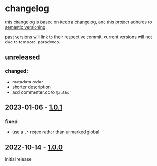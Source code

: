 # changelog

this changelog is based on [keep a changelog](https://keepachangelog.com/), and this project adheres to [semantic versioning](https://semver.org/).

past versions will link to their respective commit. current versions will not due to temporal paradoxes.

## unreleased
### changed:
  - metadata order
  - shorter description
  - add commenter.cc to `@author`

## 2023-01-06 - [1.0.1](https://github.com/commenter25/userstuffs/blob/1c7391b22424d262391448b95e3367abe577401a/raevision/raevision.user.css)
### fixed:
  - use a `.*` regex rather than unmarked global

## 2022-10-14 - [1.0.0](https://github.com/commenter25/userstuffs/blob/e7bd9c67d54354ecdc515d61f2b5e18131146557/raevision/raevision.user.css)
initial release
